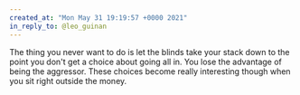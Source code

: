 ```yaml
---
created_at: "Mon May 31 19:19:57 +0000 2021"
in_reply_to: @leo_guinan
---
```


The thing you never want to do is let the blinds take your stack down to the point you don't get a choice about going all in. You lose the advantage of being the aggressor. These choices become really interesting though when you sit right outside the money.